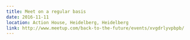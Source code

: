 ```yaml
---
title: Meet on a regular basis
date: 2016-11-11
location: Action House, Heidelberg, Heidelberg
link: http://www.meetup.com/back-to-the-future/events/xvgdrlyvpbpb/
---
```

